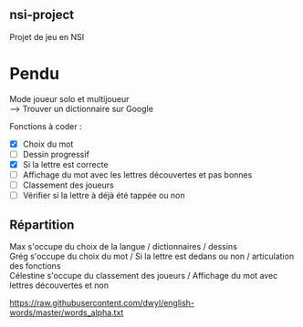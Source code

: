## nsi-project ##
Projet de jeu en NSI

# Pendu #

Mode joueur solo et multijoueur                     
  --> Trouver un dictionnaire sur Google

Fonctions à coder : 
- [x] Choix du mot
- [ ] Dessin progressif
- [x] Si la lettre est correcte
- [ ] Affichage du mot avec les lettres découvertes et pas bonnes
- [ ] Classement des joueurs
- [ ] Vérifier si la lettre à déjà été tappée ou non

## Répartition ##

Max s'occupe du choix de la langue / dictionnaires / dessins               
Grég s'occupe du choix du mot / Si la lettre est dedans ou non / articulation des fonctions                     
Célestine s'occupe du classement des joueurs / Affichage du mot avec lettres découvertes et non               

https://raw.githubusercontent.com/dwyl/english-words/master/words_alpha.txt
